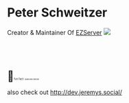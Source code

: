 # Peter Schweitzer

Creator & Maintainer Of [EZServer](http://ezserver.jeremys.social/)
<a href="http://ezservernpm.jeremys.social/"><img src="https://raw.githubusercontent.com/npm/logos/master/npm%20square/n.svg"></img></a>

<br>
<br>
<br>

<span style="font-size: 24px;">💎</span><span style="font-size: 6px;">fun fact: </span><span style="font-size: 4px;">diamonds hihihihi</span>

also check out http://dev.jeremys.social/
